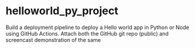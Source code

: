 # helloworld_py_project
Build a deployment pipeline to deploy a Hello world app in Python or Node using GitHub Actions. Attach both the GitHub git repo (public)  and screencast demonstration of the same
